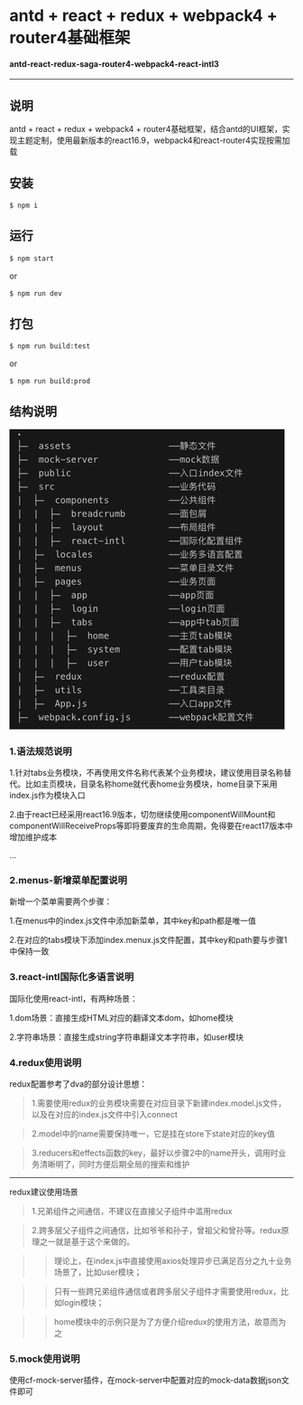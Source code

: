 # antd + react + redux + webpack4 + router4基础框架

#### antd-react-redux-saga-router4-webpack4-react-intl3

---

## 说明

antd + react + redux + webpack4 + router4基础框架，结合antd的UI框架，实现主题定制，使用最新版本的react16.9，webpack4和react-router4实现按需加载

## 安装

```bash
$ npm i

```
## 运行

```bash
$ npm start
```
or
```bash
$ npm run dev
```
## 打包

```bash
$ npm run build:test
```
or
```bash
$ npm run build:prod
```

## 结构说明
![目录结构](./project.png)


### 1.语法规范说明
 1.针对tabs业务模块，不再使用文件名称代表某个业务模块，建议使用目录名称替代。比如主页模块，目录名称home就代表home业务模块，home目录下采用index.js作为模块入口

 2.由于react已经采用react16.9版本，切勿继续使用componentWillMount和componentWillReceiveProps等即将要废弃的生命周期，免得要在react17版本中增加维护成本 

 ... 

### 2.menus-新增菜单配置说明
 新增一个菜单需要两个步骤： 

 1.在menus中的index.js文件中添加新菜单，其中key和path都是唯一值 

 2.在对应的tabs模块下添加index.menux.js文件配置，其中key和path要与步骤1中保持一致 

### 3.react-intl国际化多语言说明
 国际化使用react-intl，有两种场景： 

 1.dom场景：直接生成HTML对应的翻译文本dom，如home模块 

 2.字符串场景：直接生成string字符串翻译文本字符串，如user模块 


### 4.redux使用说明
 redux配置参考了dva的部分设计思想： 
> 1.需要使用redux的业务模块需要在对应目录下新建index.model.js文件，以及在对应的index.js文件中引入connect

> 2.model中的name需要保持唯一，它是挂在store下state对应的key值

> 3.reducers和effects函数的key，最好以步骤2中的name开头，调用时业务清晰明了，同时方便后期全局的搜索和维护

---

 redux建议使用场景 
> 1.兄弟组件之间通信，不建议在直接父子组件中滥用redux

> 2.跨多层父子组件之间通信，比如爷爷和孙子，曾祖父和曾孙等。redux原理之一就是基于这个来做的。

>>理论上，在index.js中直接使用axios处理异步已满足百分之九十业务场景了，比如user模块； 

>>只有一些跨兄弟组件通信或者跨多层父子组件才需要使用redux，比如login模块；

>>home模块中的示例只是为了方便介绍redux的使用方法，故意而为之

### 5.mock使用说明
 使用cf-mock-server插件，在mock-server中配置对应的mock-data数据json文件即可 



